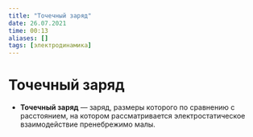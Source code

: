 ```yaml
---
title: "Точечный заряд"
date: 26.07.2021
time: 00:13
aliases: []
tags: [электродинамика]
---
```


# Точечный заряд

- **Точечный заряд** — заряд, размеры которого по сравнению с расстоянием, на котором рассматривается электростатическое взаимодействие пренебрежимо малы.